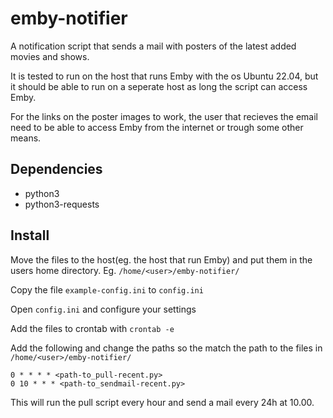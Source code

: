 # emby-notifier

A notification script that sends a mail with posters of the latest added movies and shows.

It is tested to run on the host that runs Emby with the os Ubuntu 22.04, but it should be able to run on a seperate host as long the script can access Emby.

For the links on the poster images to work, the user that recieves the email need to be able to access Emby from the internet or trough some other means.

## Dependencies
- python3
- python3-requests
  
## Install

Move the files to the host(eg. the host that run Emby) and put them in the users home directory.
Eg. `/home/<user>/emby-notifier/`

Copy the file `example-config.ini` to `config.ini`

Open `config.ini` and configure your settings

Add the files to crontab with `crontab -e`

Add the following and change the paths so the match the path to the files in `/home/<user>/emby-notifier/`
```
0 * * * * <path-to_pull-recent.py>
0 10 * * * <path-to_sendmail-recent.py>
```
This will run the pull script every hour and send a mail every 24h at 10.00.
